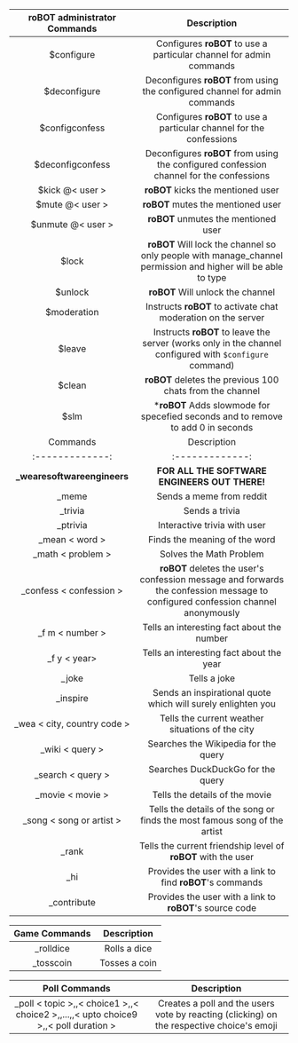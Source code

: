 | **roBOT** administrator Commands | Description |
| :-------------: | :-------------: |
| $configure | Configures **roBOT** to use a particular channel for admin commands |
| $deconfigure | Deconfigures **roBOT** from using the configured channel for admin commands |
| $configconfess | Configures **roBOT** to use a particular channel for the confessions |
| $deconfigconfess | Deconfigures **roBOT** from using the configured confession channel for the confessions |
| $kick @< user > | **roBOT** kicks the mentioned user |
| $mute @< user > | **roBOT** mutes the mentioned user |
| $unmute @< user > | **roBOT** unmutes the mentioned user |
| $lock  | **roBOT** Will lock the channel so only people with manage_channel permission and higher will be able to type |
| $unlock | **roBOT** Will unlock the channel   |
| $moderation | Instructs **roBOT** to activate chat moderation on the server |
| $leave | Instructs **roBOT** to leave the server (works only in the channel configured with `$configure` command) |
| $clean | **roBOT** deletes the previous 100 chats from the channel |
|$slm <seconds>   | ***roBOT** Adds slowmode for specefied seconds and to remove to add 0 in seconds | 
| Commands | Description |
| :-------------: | :-------------: |
| **_wearesoftwareengineers** | **FOR ALL THE SOFTWARE ENGINEERS OUT THERE!** |
| _meme | Sends a meme from reddit |
| _trivia | Sends a trivia |
| _ptrivia | Interactive trivia with user |
| _mean  < word >  | Finds the meaning of the word |
| _math < problem >  | Solves the Math Problem |
| _confess < confession > | **roBOT** deletes the user's confession message and forwards the confession message to configured confession channel anonymously  |
| _f m < number >  | Tells an interesting fact about the number |
| _f y < year>  | Tells an interesting fact about the year |
| _joke | Tells a joke |
| _inspire | Sends an inspirational quote which will surely enlighten you |
| _wea < city, country code > | Tells the current weather situations of the city |
| _wiki < query >  | Searches the Wikipedia for the query |
| _search < query > | Searches DuckDuckGo for the query |
| _movie < movie > | Tells the details of the movie |
| _song < song or artist > | Tells the details of the song or finds the most famous song of the artist |
| _rank | Tells the current friendship level of **roBOT** with the user |
| _hi | Provides the user with a link to find **roBOT**'s commands |
| _contribute  | Provides the user with a link to **roBOT**'s source code |

| Game Commands  | Description |
| :-------------: | :-------------: |
| _rolldice | Rolls a dice |
| _tosscoin | Tosses a coin |

| Poll Commands  | Description |
| :-------------: | :-------------: |
| _poll < topic >,,< choice1 >,,< choice2 >,,...,,< upto choice9 >,,< poll duration > | Creates a poll and the users vote by reacting (clicking) on the respective choice's emoji |

